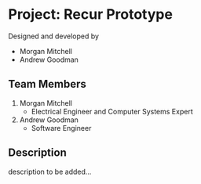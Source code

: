# Project: Recur Prototype

Designed and developed by
* Morgan Mitchell
* Andrew Goodman

## Team Members
1. Morgan Mitchell
    * Electrical Engineer and Computer Systems Expert
2. Andrew Goodman
    * Software Engineer

## Description

description to be added...
